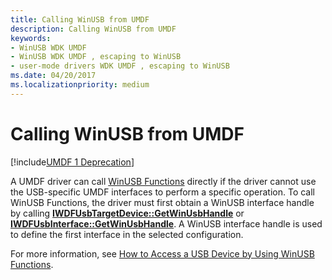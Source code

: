 ```yaml
---
title: Calling WinUSB from UMDF
description: Calling WinUSB from UMDF
keywords:
- WinUSB WDK UMDF
- WinUSB WDK UMDF , escaping to WinUSB
- user-mode drivers WDK UMDF , escaping to WinUSB
ms.date: 04/20/2017
ms.localizationpriority: medium
---
```


# Calling WinUSB from UMDF


[!include[UMDF 1 Deprecation](../includes/umdf-1-deprecation.md)]

A UMDF driver can call [WinUSB Functions](/previous-versions/windows/hardware/drivers/ff540046(v=vs.85)#winusb) directly if the driver cannot use the USB-specific UMDF interfaces to perform a specific operation. To call WinUSB Functions, the driver must first obtain a WinUSB interface handle by calling [**IWDFUsbTargetDevice::GetWinUsbHandle**](/windows-hardware/drivers/ddi/wudfusb/nf-wudfusb-iwdfusbtargetdevice-getwinusbhandle) or [**IWDFUsbInterface::GetWinUsbHandle**](/windows-hardware/drivers/ddi/wudfusb/nf-wudfusb-iwdfusbinterface-getwinusbhandle). A WinUSB interface handle is used to define the first interface in the selected configuration.

For more information, see [How to Access a USB Device by Using WinUSB Functions](../usbcon/using-winusb-api-to-communicate-with-a-usb-device.md).

